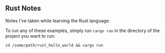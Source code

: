 ## Rust Notes

Notes I've taken while learning the Rust language.

To run any of these examples, simply run `cargo run` in the directory of the project you want to run:

```shell
cd /some/path/rust_hello_world && cargo run
```

